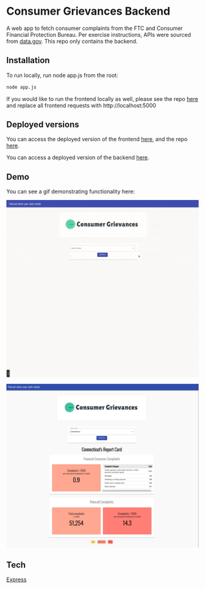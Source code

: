 # Consumer Grievances Backend

A web app to fetch consumer complaints from the FTC and Consumer Financial Protection Bureau. Per exercise instructions, APIs were sourced from [data.gov](https://www.data.gov/). This repo only contains the backend.    

## Installation

To run locally, run node app.js from the root: 

```bash
node app.js
```

If you would like to run the frontend locally as well, please see the repo [here](https://github.com/nexio-t/consumer-grievances) and replace all frontend requests with http://localhost:5000

## Deployed versions
You can access the deployed version of the frontend [here](https://consumer-grievances.netlify.app/), and the repo [here](https://github.com/nexio-t/consumer-grievances). 

You can access a deployed version of the backend [here](https://consumer-grievances-backend.herokuapp.com/).

## Demo 
You can see a gif demonstrating functionality here:

![Consumer Grievances Home Page](https://raw.githubusercontent.com/nexio-t/consumer-grievances/main/frontend/consumer-grievances/public/consumergrievances.gif?token=AMS3UMGVE2T4JASECYSPJBTAODTPE)

![Consumer Grievances Home Page](https://raw.githubusercontent.com/nexio-t/consumer-grievances/main/frontend/consumer-grievances/public/grievanceshomepage.png?token=AMS3UMDAEK5MXPHGMEURCZLAODTMU)

## Tech

[Express](https://expressjs.com/)
